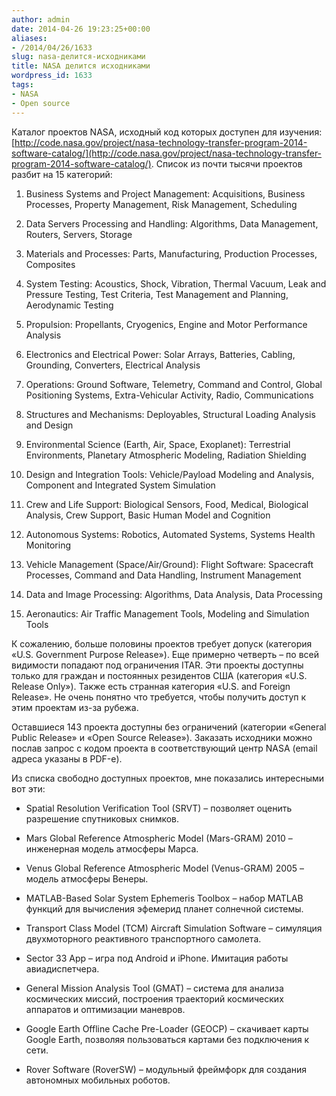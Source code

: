 ```yaml
---
author: admin
date: 2014-04-26 19:23:25+00:00
aliases:
- /2014/04/26/1633
slug: nasa-делится-исходниками
title: NASA делится исходниками
wordpress_id: 1633
tags:
- NASA
- Open source
---
```


Каталог проектов NASA, исходный код которых доступен для изучения: [http://code.nasa.gov/project/nasa-technology-transfer-program-2014-software-catalog/](http://code.nasa.gov/project/nasa-technology-transfer-program-2014-software-catalog/). Список из почти тысячи проектов разбит на 15 категорий:

  1. Business Systems and Project Management: Acquisitions, Business Processes, Property Management, Risk Management, Scheduling

  2. Data Servers Processing and Handling: Algorithms, Data Management, Routers, Servers, Storage

  3. Materials and Processes: Parts, Manufacturing, Production Processes, Composites

  4. System Testing: Acoustics, Shock, Vibration, Thermal Vacuum, Leak and Pressure Testing, Test Criteria, Test Management and Planning, Aerodynamic Testing

  5. Propulsion: Propellants, Cryogenics, Engine and Motor Performance Analysis

  6. Electronics and Electrical Power: Solar Arrays, Batteries, Cabling, Grounding, Converters, Electrical Analysis

  7. Operations: Ground Software, Telemetry, Command and Control, Global Positioning Systems, Extra-Vehicular Activity, Radio, Communications

  8. Structures and Mechanisms: Deployables, Structural Loading Analysis and Design

  9. Environmental Science (Earth, Air, Space, Exoplanet): Terrestrial Environments, Planetary Atmospheric Modeling, Radiation Shielding

  10. Design and Integration Tools: Vehicle/Payload Modeling and Analysis, Component and Integrated System Simulation

  11. Crew and Life Support: Biological Sensors, Food, Medical, Biological Analysis, Crew Support, Basic Human Model and Cognition

  12. Autonomous Systems: Robotics, Automated Systems, Systems Health Monitoring

  13. Vehicle Management (Space/Air/Ground): Flight Software: Spacecraft Processes, Command and Data Handling, Instrument Management

  14. Data and Image Processing: Algorithms, Data Analysis, Data Processing

  15. Aeronautics: Air Traffic Management Tools, Modeling and Simulation Tools

К сожалению, больше половины проектов требует допуск (категория «U.S. Government Purpose Release»).  Еще примерно четверть – по всей видимости попадают под ограничения ITAR. Эти проекты доступны только для граждан и постоянных резидентов США (категория «U.S. Release Only»). Также есть странная категория «U.S. and Foreign Release». Не очень понятно что требуется, чтобы получить доступ к этим проектам из-за рубежа.

Оставшиеся 143 проекта доступны без ограничений (категории «General Public Release» и «Open Source Release»). Заказать исходники можно послав запрос с кодом проекта в соответствующий центр NASA (email адреса указаны в PDF-е). 

Из списка свободно доступных проектов, мне показались интересными вот эти:

  * Spatial Resolution Verification Tool (SRVT) – позволяет оценить разрешение спутниковых снимков.

  * Mars Global Reference Atmospheric Model (Mars-GRAM) 2010 – инженерная модель атмосферы Марса.

  * Venus Global Reference Atmospheric Model (Venus-GRAM) 2005 – модель атмосферы Венеры.

  * MATLAB-Based Solar System Ephemeris Toolbox – набор MATLAB функций для вычисления эфемерид планет солнечной системы.

  * Transport Class Model (TCM) Aircraft Simulation Software – симуляция двухмоторного реактивного транспортного самолета.

  * Sector 33 App – игра под Android и iPhone. Имитация работы авиадиспетчера.

  * General Mission Analysis Tool (GMAT) – система для анализа космических миссий, построения траекторий космических аппаратов и оптимизации маневров.

  * Google Earth Offline Cache Pre-Loader (GEOCP) – скачивает карты Google Earth, позволяя пользоваться картами без подключения к сети.

  * Rover Software (RoverSW) – модульный фреймфорк для создания автономных мобильных роботов.
